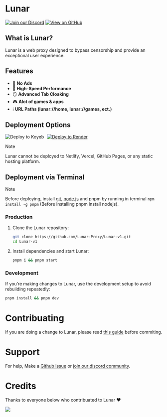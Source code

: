 # Lunar

[![Join our Discord](https://skillicons.dev/icons?i=discord)](https://discord.gg/fuPtWjYuf8) [![View on GitHub](https://skillicons.dev/icons?i=github)](https://github.com/Lunar-proxy/Lunar-v1)

## What is Lunar?

Lunar is a web proxy designed to bypass censorship and provide an exceptional user experience.

## Features

- 🚫 **No Ads**
- 🚀 **High-Speed Performance**
- 🪞 **Advanced Tab Cloaking**
- 🎮 **Alot of games & apps**
- ℹ️ **URL Paths (lunar://home, lunar://games, ect.)**

## Deployment Options

<div>
    <a href="https://render.com/deploy?repo=https://github.com/lunar-proxy/lunar-v1">
        <img src="https://raw.githubusercontent.com/BinBashBanana/deploy-buttons/main/buttons/remade/render.svg" alt="Deploy to Render">
    </a>
    <a href="https://app.koyeb.com/services/deploy?type=git&repository=github.com/lunar-proxy/lunar-v1&builder=dockerfile&instance_type=free&regions=was&ports=8080%3Bhttp%3B%2F&hc_protocol%5B808">
        <img src="https://binbashbanana.github.io/deploy-buttons/buttons/remade/koyeb.svg" alt="Deploy to Koyeb" style="float: left; margin-right: 10px;">
    </a>
</div>

> [!NOTE]
> Lunar cannot be deployed to Netlify, Vercel, GitHub Pages, or any static hosting platform.

## Deployment via Terminal

> [!NOTE]
> Before deploying, install [git](https://git-scm.com/downloads), [node.js](https://nodejs.org/en/download/prebuilt-installer) and pnpm by running in terminal `npm install -g pnpm` (Before installing pnpm install nodejs).

### Production

1. Clone the Lunar repository:

   ```bash
   git clone https://github.com/Lunar-Proxy/Lunar-v1.git
   cd Lunar-v1
   ```

2. Install dependencies and start Lunar:
   ```bash
   pnpm i && pnpm start
   ```

### Development

If you’re making changes to Lunar, use the development setup to avoid rebuilding repeatedly:

```bash
pnpm install && pnpm dev
```

# Contribuating

If you are doing a change to Lunar, please read [this guide](CONTRIBUTING.md) before commiting.

# Support

For help, Make a [Github Issue](https://github.com/Lunar-Proxy/lunar-v1/issues) or [join our discord community](https://discord.gg/fuPtWjYuf8).

# Credits

Thanks to everyone below who contribuated to Lunar ❤️

<a href="https://github.com/lunar-proxy/lunar-v1/graphs/contributors">
<img src="https://contrib.rocks/image?repo=lunar-proxy/lunar-v1"/>
</a>
